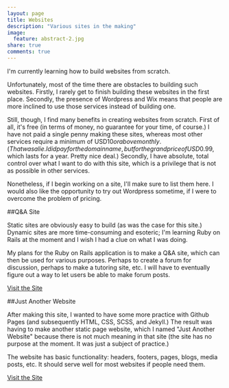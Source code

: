 ```yaml
---
layout: page
title: Websites
description: "Various sites in the making"
image:
  feature: abstract-2.jpg
share: true
comments: true
---
```


I'm currently learning how to build websites from scratch.

Unfortunately, most of the time there are obstacles to building such websites. 
Firstly, I rarely get to finish building these websites in the first place. 
Secondly, the presence of Wordpress and Wix means that people are more inclined to use
those services instead of building one.

Still, though, I find many benefits in creating websites from scratch. First of all,
it's free (in terms of money, no guarantee for your time, of course.) I have not paid a
single penny making these sites, whereas most other services require a minimum of USD$10
or above monthly. (That was a lie. I did pay for the domain name, but for the grand price
of USD$0.99, which lasts for a year. Pretty nice deal.) Secondly, I have absolute, total 
control over what I want to do with this site, which is a privilege that is not as 
possible in other services.

Nonetheless, if I begin working on a site, I'll make sure to list them here. I would also 
like the opportunity to try out Wordpress sometime, if I were to overcome the 
problem of pricing.

##Q&A Site

Static sites are obviously easy to build (as was the case for this site.)
Dynamic sites are more time-consuming and esoteric; I'm learning Ruby on Rails at the 
moment and I wish I had a clue on what I was doing.

My plans for the Ruby on Rails application is to make a Q&A site, which can then
be used for various purposes. Perhaps to create a forum for discussion, perhaps to
make a tutoring site, etc. I will have to eventually figure out a way to let users be
able to make forum posts.

<div markdown="0"><a href="http://therladbsgh-sampleapp.herokuapp.com/" class="btn">Visit the Site</a></div>


##Just Another Website

After making this site, I wanted to have some more practice with Github Pages (and
subsequently HTML, CSS, SCSS, and Jekyll.) The result was having to make another static
page website, which I named "Just Another Website" because there is not much meaning in
that site (the site has no purpose at the moment. It was just a subject of practice.)

The website has basic functionality: headers, footers, pages, blogs, media posts, etc. It
should serve well for most websites if people need them.

<div markdown="0"><a href="http://therladbsgh.github.io/just-another-website" class="btn">Visit the Site</a></div>

